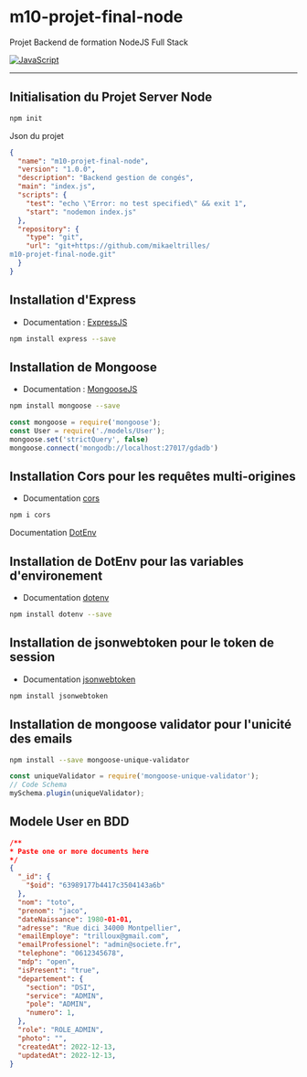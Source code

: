 # m10-projet-final-node

Projet Backend de formation NodeJS Full Stack

[![JavaScript](https://img.shields.io/badge/javascript-%23323330.svg?style=for-the-badge&logo=javascript&logoColor=%23F7DF1E)](https://www.javascriptcom/)

---------

## Initialisation du Projet Server Node

```bash
npm init
````

Json du projet

```json
{
  "name": "m10-projet-final-node",
  "version": "1.0.0",
  "description": "Backend gestion de congés",
  "main": "index.js",
  "scripts": {
    "test": "echo \"Error: no test specified\" && exit 1",
    "start": "nodemon index.js"
  },
  "repository": {
    "type": "git",
    "url": "git+https://github.com/mikaeltrilles/
m10-projet-final-node.git"
  }
}
```

## Installation d'Express

- Documentation : [ExpressJS](https://expressjs.com/fr/starter/installing.html)

```bash
npm install express --save
````

## Installation de Mongoose

- Documentation : [MongooseJS](https://mongoosejs.com/)

```bash
npm install mongoose --save
````

```javascript
const mongoose = require('mongoose');
const User = require('./models/User');
mongoose.set('strictQuery', false)
mongoose.connect('mongodb://localhost:27017/gdadb')
```

## Installation Cors pour les requêtes multi-origines

- Documentation [cors](https://expressjs.com/en/resources/middleware/cors.html)

```bash
npm i cors
````

Documentation [DotEnv](https://www.npmjs.com/package/dotenv)

## Installation de DotEnv pour las variables d'environement

- Documentation [dotenv](https://github.com/motdotla/dotenv)

```bash
npm install dotenv --save
````

## Installation de jsonwebtoken pour le token de session

- Documentation [jsonwebtoken](https://www.npmjs.com/package/jsonwebtoken)

```bash
npm install jsonwebtoken
```

## Installation de mongoose validator pour l'unicité des emails

```bash
npm install --save mongoose-unique-validator
```

```js
const uniqueValidator = require('mongoose-unique-validator');
// Code Schema
mySchema.plugin(uniqueValidator);
```

## Modele User en BDD

```JSON
/** 
* Paste one or more documents here
*/
{
  "_id": {
    "$oid": "63989177b4417c3504143a6b"
  },
  "nom": "toto",
  "prenom": "jaco",
  "dateNaissance": 1980-01-01,
  "adresse": "Rue dici 34000 Montpellier",
  "emailEmploye": "trilloux@gmail.com",
  "emailProfessionel": "admin@societe.fr",
  "telephone": "0612345678",
  "mdp": "open",
  "isPresent": "true",
  "departement": {
    "section": "DSI",
    "service": "ADMIN",
    "pole": "ADMIN",
    "numero": 1,
  },
  "role": "ROLE_ADMIN",
  "photo": "",
  "createdAt": 2022-12-13,
  "updatedAt": 2022-12-13,
}
````
